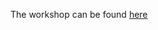 The workshop can be found [here](https://github.com/GitHubConstellation2022/codeql-workshop/blob/main/query-script.md)
